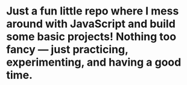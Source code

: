 
# Just a fun little repo where I mess around with JavaScript and build some basic projects! Nothing too fancy — just practicing, experimenting, and having a good time. 